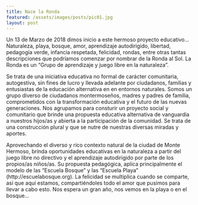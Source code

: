 ```yaml
---
title: Nace la Ronda
featured: /assets/images/posts/pic01.jpg
layout: post
---
```


 <p>Un 13 de Marzo de 2018 dimos inicio a este hermoso proyecto educativo… Naturaleza, playa, bosque, amor, aprendizaje autodirigido, libertad, pedagogía verde, infancia respetada, felicidad, rondas, entre otras tantas descripciones que podríamos comenzar por nombrar de la Ronda al Sol. La Ronda es un “Grupo de aprendizaje y juego libre en la naturaleza”.</p>

 <p>Se trata de una iniciativa educativa no formal de carácter comunitaria, autogestiva, sin fines de lucro y llevada adelante por ciudadanos, familias y entusiastas de la educación alternativa en en entornos naturales. Somos un grupo diverso de ciudadanos montermoseños, madres y padres de familia, comprometidos con la transformación educativa y el futuro de las nuevas generaciones. Nos agrupamos para consturir un proyecto social y comunitario que brinde una propuesta educativa alternativa de vanguardia a nuestros hijos/as y abierta a la participación de la comunidad. Se trata de una construcción plural y que se nutre de nuestras diversas miradas y aportes.</p>

 <p>Aprovechando el diverso y rico contexto natural de la ciudad de Monte Hermoso, brinda oportunidades educativas en la naturaleza a partir del juego libre no directivo y el aprendizaje autodirigido por parte de los propios/as niños/as. Su propuesta pedagógica, aplica principalmente el modelo de las “Escuela Bosque” y las “Escuela Playa” (http://escuelabosque.org). La felicidad se multiplica cuando se comparte, así que aquí estamos, compartiéndoles todo el amor que pusimos para llevar a cabo esto. Nos espera un gran año, nos vemos en la playa o en el bosque…</p>
